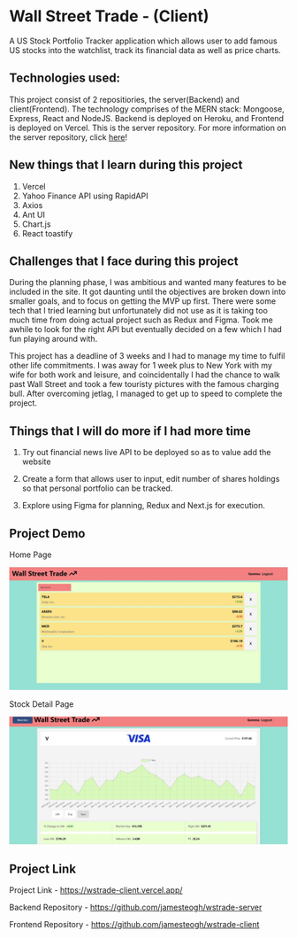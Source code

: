 # Wall Street Trade - (Client)

A US Stock Portfolio Tracker application which allows user to add famous US stocks into the watchlist, track its financial data as well as price charts. 

## Technologies used:

This project consist of 2 repositiories, the server(Backend) and client(Frontend). The technology comprises of the MERN stack: Mongoose, Express, React and NodeJS. Backend is deployed on Heroku, and Frontend is deployed on Vercel. This is the server repository. For more information on the server repository, click [here](https://github.com/jamesteogh/wstrade-server)!

## New things that I learn during this project

1. Vercel 
2. Yahoo Finance API using RapidAPI
3. Axios
4. Ant UI 
5. Chart.js
6. React toastify

## Challenges that I face during this project

During the planning phase, I was ambitious and wanted many features to be included in the site. It got daunting until the objectives are broken down into smaller goals, and to focus on getting the MVP up first. There were some tech that I tried learning but unfortunately did not use as it is taking too much time from doing actual project such as Redux and Figma. Took me awhile to look for the right API but eventually decided on a few which I had fun playing around with. 

This project has a deadline of 3 weeks and I had to manage my time to fulfil other life commitments. I was away for 1 week plus to New York with my wife for both work and leisure, and coincidentally I had the chance to walk past Wall Street and took a few touristy pictures with the famous charging bull. After overcoming jetlag, I managed to get up to speed to complete the project.
## Things that I will do more if I had more time

1. Try out financial news live API to be deployed so as to value add the website

2. Create a form that allows user to input, edit number of shares holdings so that personal portfolio can be tracked. 

3. Explore using Figma for planning, Redux and Next.js for execution. 

## Project Demo

Home Page

![Alt text](./public/img/watchlist.JPG?raw=true "Title")

Stock Detail Page

![Alt text](./public/img/stockdetail.JPG?raw=true "Title")

## Project Link

Project Link - https://wstrade-client.vercel.app/

Backend Repository - https://github.com/jamesteogh/wstrade-server

Frontend Repository - https://github.com/jamesteogh/wstrade-client
